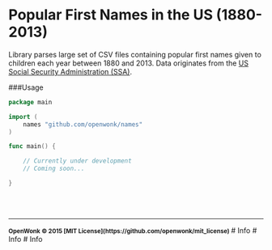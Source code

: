 Popular First Names in the US (1880-2013)
===================

Library parses large set of CSV files containing popular first names given to children each year between 1880 and 2013.  Data originates from the [US Social Security Administration (SSA)](http://www.ssa.gov/oact/babynames/background.html).

###Usage
```go
package main

import (
	names "github.com/openwonk/names"
)

func main() {

	// Currently under development
	// Coming soon...

}
```
<br>
<br>

<hr>
<small>
<strong>OpenWonk &copy; 2015 [MIT License](https://github.com/openwonk/mit_license)</strong>
</small># Info
# Info
# Info
